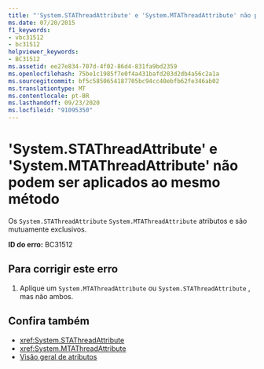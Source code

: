 ```yaml
---
title: "'System.STAThreadAttribute' e 'System.MTAThreadAttribute' não podem ser aplicados ao mesmo método"
ms.date: 07/20/2015
f1_keywords:
- vbc31512
- bc31512
helpviewer_keywords:
- BC31512
ms.assetid: ee27e834-707d-4f02-86d4-831fa9bd2359
ms.openlocfilehash: 75be1c1985f7e0f4a431bafd203d2db4a56c2a1a
ms.sourcegitcommit: bf5c5850654187705bc94cc40ebfb62fe346ab02
ms.translationtype: MT
ms.contentlocale: pt-BR
ms.lasthandoff: 09/23/2020
ms.locfileid: "91095350"
---
```

# <a name="systemstathreadattribute-and-systemmtathreadattribute-cannot-both-be-applied-to-the-same-method"></a>'System.STAThreadAttribute' e 'System.MTAThreadAttribute' não podem ser aplicados ao mesmo método

Os `System.STAThreadAttribute` `System.MTAThreadAttribute` atributos e são mutuamente exclusivos.  
  
 **ID do erro:** BC31512  
  
## <a name="to-correct-this-error"></a>Para corrigir este erro  
  
1. Aplique um `System.MTAThreadAttribute` ou `System.STAThreadAttribute` , mas não ambos.  
  
## <a name="see-also"></a>Confira também

- <xref:System.STAThreadAttribute>
- <xref:System.MTAThreadAttribute>
- [Visão geral de atributos](../programming-guide/concepts/attributes/index.md)
